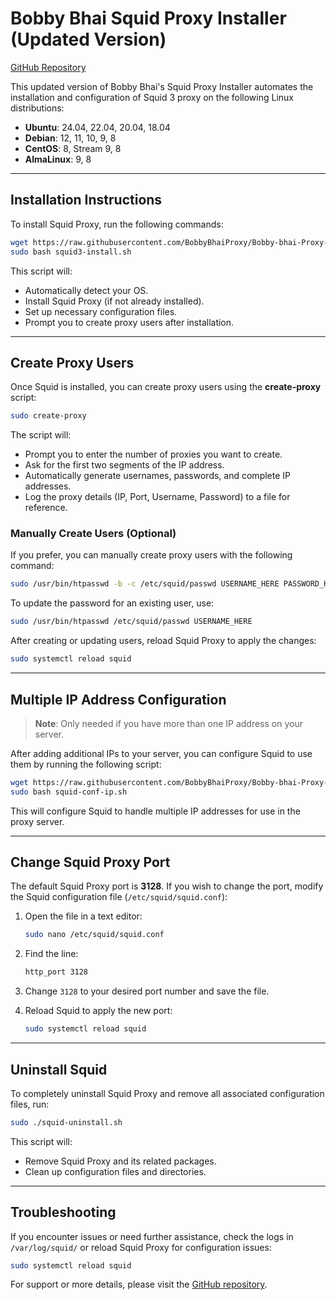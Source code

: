 
# Bobby Bhai Squid Proxy Installer (Updated Version)

[GitHub Repository](https://github.com/BobbyBhaiProxy/Bobby-bhai-Proxy-Maker.git)

This updated version of Bobby Bhai's Squid Proxy Installer automates the installation and configuration of Squid 3 proxy on the following Linux distributions:

- **Ubuntu**: 24.04, 22.04, 20.04, 18.04
- **Debian**: 12, 11, 10, 9, 8
- **CentOS**: 8, Stream 9, 8
- **AlmaLinux**: 9, 8

---

## Installation Instructions

To install Squid Proxy, run the following commands:

```bash
wget https://raw.githubusercontent.com/BobbyBhaiProxy/Bobby-bhai-Proxy-Maker/main/squid3-install.sh
sudo bash squid3-install.sh
```

This script will:
- Automatically detect your OS.
- Install Squid Proxy (if not already installed).
- Set up necessary configuration files.
- Prompt you to create proxy users after installation.

---

## Create Proxy Users

Once Squid is installed, you can create proxy users using the **create-proxy** script:

```bash
sudo create-proxy
```

The script will:
- Prompt you to enter the number of proxies you want to create.
- Ask for the first two segments of the IP address.
- Automatically generate usernames, passwords, and complete IP addresses.
- Log the proxy details (IP, Port, Username, Password) to a file for reference.

### Manually Create Users (Optional)

If you prefer, you can manually create proxy users with the following command:

```bash
sudo /usr/bin/htpasswd -b -c /etc/squid/passwd USERNAME_HERE PASSWORD_HERE
```

To update the password for an existing user, use:

```bash
sudo /usr/bin/htpasswd /etc/squid/passwd USERNAME_HERE
```

After creating or updating users, reload Squid Proxy to apply the changes:

```bash
sudo systemctl reload squid
```

---

## Multiple IP Address Configuration

> **Note**: Only needed if you have more than one IP address on your server.

After adding additional IPs to your server, you can configure Squid to use them by running the following script:

```bash
wget https://raw.githubusercontent.com/BobbyBhaiProxy/Bobby-bhai-Proxy-Maker/main/squid-conf-ip.sh
sudo bash squid-conf-ip.sh
```

This will configure Squid to handle multiple IP addresses for use in the proxy server.

---

## Change Squid Proxy Port

The default Squid Proxy port is **3128**. If you wish to change the port, modify the Squid configuration file (`/etc/squid/squid.conf`):

1. Open the file in a text editor:
   ```bash
   sudo nano /etc/squid/squid.conf
   ```

2. Find the line:
   ```bash
   http_port 3128
   ```

3. Change `3128` to your desired port number and save the file.

4. Reload Squid to apply the new port:
   ```bash
   sudo systemctl reload squid
   ```

---

## Uninstall Squid

To completely uninstall Squid Proxy and remove all associated configuration files, run:

```bash
sudo ./squid-uninstall.sh
```

This script will:
- Remove Squid Proxy and its related packages.
- Clean up configuration files and directories.

---

## Troubleshooting

If you encounter issues or need further assistance, check the logs in `/var/log/squid/` or reload Squid Proxy for configuration issues:

```bash
sudo systemctl reload squid
```

For support or more details, please visit the [GitHub repository](https://github.com/BobbyBhaiProxy/Bobby-bhai-Proxy-Maker.git).
